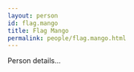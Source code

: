 ```yaml
---
layout: person
id: flag.mango
title: Flag Mango
permalink: people/flag.mango.html
---
```


Person details...